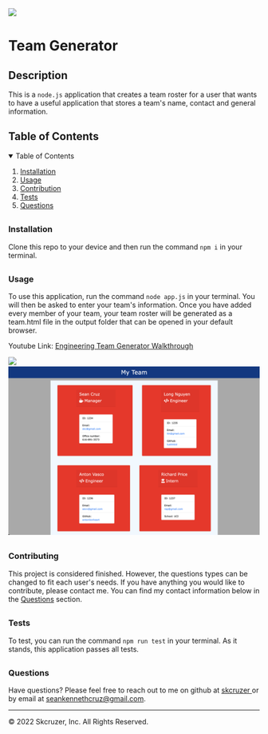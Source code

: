 
<img src='https://img.shields.io/badge/License-Apache 2.0-yellow.svg'>

<h1> Team Generator </h1>
<h2> Description </h2>
<p> This is a <code>node.js</code> application that creates a team roster for a user that wants to have a useful application that stores a team's name, contact and general information. </p>

<h2> Table of Contents </h2>
<details open='open'>
<summary>Table of Contents</summary>
<ol>
<li><a href='#installation'>Installation</a></li>
<li><a href='#usage'>Usage</a></li>
<li><a href='#contribution'>Contribution</a></li>
<li><a href='#tests'>Tests</a></li>
<li><a href='#questions'>Questions</a></li>
</details>

## <h3 id='installation'>Installation</h3>
<p> Clone this repo to your device and then run the command <code>npm i</code> in your terminal. </p>

## <h3 id='usage'>Usage</h3>
<p> To use this application, run the command <code>node app.js</code> in your terminal. You will then be asked to enter your team's information. Once you have added every member of your team, your team roster will be generated as a team.html file in the output folder that can be opened in your default browser. </p>

Youtube Link: <a href='https://youtu.be/bUam0gO2-Ck' target='_blank'>Engineering Team Generator Walkthrough</a> 

<img src="./assets/images/team-Generator-Deployment.gif">
<img src="./assets/images/team-Generator-Image.png" width='565px'>

## <h3 id='contributing'>Contributing</h3>
<p> This project is considered finished. However, the questions types can be changed to fit each user's needs. If you have anything you would like to contribute, please contact me. You can find my contact information below in the <a href='#questions'>Questions</a> section. </p>

## <h3 id='testing'>Tests</h3>
<p> To test, you can run the command <code>npm run test</code> in your terminal. As it stands, this application passes all tests. </p>

## <h3 id='questions'>Questions</h3>
<p>Have questions? Please feel free to reach out to me on github at <a href='https://github.com/skcruzer'target='_blank'>skcruzer </a> or by email at <a href='mailto:seankennethcruz@gmail.com'target='_blank'>seankennethcruz@gmail.com</a>.</p>

- - -
© 2022 Skcruzer, Inc. All Rights Reserved.
